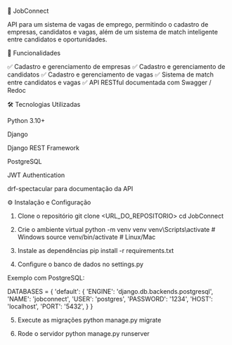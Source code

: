 🚀 JobConnect

API para um sistema de vagas de emprego, permitindo o cadastro de empresas, candidatos e vagas, além de um sistema de match inteligente entre candidatos e oportunidades.

📌 Funcionalidades

✅ Cadastro e gerenciamento de empresas
✅ Cadastro e gerenciamento de candidatos
✅ Cadastro e gerenciamento de vagas
✅ Sistema de match entre candidatos e vagas
✅ API RESTful documentada com Swagger / Redoc

🛠️ Tecnologias Utilizadas

Python 3.10+

Django

Django REST Framework

PostgreSQL

JWT Authentication

drf-spectacular
 para documentação da API

⚙️ Instalação e Configuração
1. Clone o repositório
git clone <URL_DO_REPOSITORIO>
cd JobConnect

2. Crie o ambiente virtual
python -m venv venv
venv\Scripts\activate   # Windows
source venv/bin/activate   # Linux/Mac

3. Instale as dependências
pip install -r requirements.txt

4. Configure o banco de dados no settings.py

Exemplo com PostgreSQL:

DATABASES = {
    'default': {
        'ENGINE': 'django.db.backends.postgresql',
        'NAME': 'jobconnect',
        'USER': 'postgres',
        'PASSWORD': '1234',
        'HOST': 'localhost',
        'PORT': '5432',
    }
}

5. Execute as migrações
python manage.py migrate

6. Rode o servidor
python manage.py runserver
